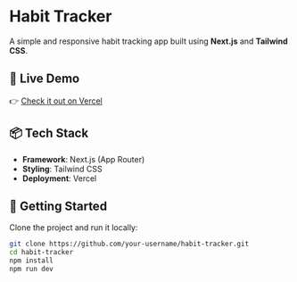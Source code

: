 # Habit Tracker

A simple and responsive habit tracking app built using **Next.js** and **Tailwind CSS**.

## 🚀 Live Demo

👉 [Check it out on Vercel](https://habit-tracker-phi-livid.vercel.app/)

## 📦 Tech Stack

- **Framework**: Next.js (App Router)
- **Styling**: Tailwind CSS
- **Deployment**: Vercel

## 📁 Getting Started

Clone the project and run it locally:

```bash
git clone https://github.com/your-username/habit-tracker.git
cd habit-tracker
npm install
npm run dev
